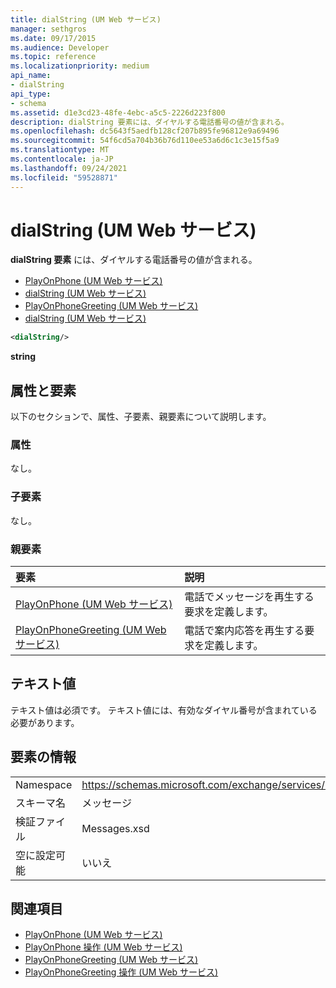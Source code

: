 ```yaml
---
title: dialString (UM Web サービス)
manager: sethgros
ms.date: 09/17/2015
ms.audience: Developer
ms.topic: reference
ms.localizationpriority: medium
api_name:
- dialString
api_type:
- schema
ms.assetid: d1e3cd23-48fe-4ebc-a5c5-2226d223f800
description: dialString 要素には、ダイヤルする電話番号の値が含まれる。
ms.openlocfilehash: dc5643f5aedfb128cf207b895fe96812e9a69496
ms.sourcegitcommit: 54f6cd5a704b36b76d110ee53a6d6c1c3e15f5a9
ms.translationtype: MT
ms.contentlocale: ja-JP
ms.lasthandoff: 09/24/2021
ms.locfileid: "59528871"
---
```

# <a name="dialstring-um-web-service"></a>dialString (UM Web サービス)

**dialString 要素** には、ダイヤルする電話番号の値が含まれる。 
  
- [PlayOnPhone (UM Web サービス)](playonphone-um-web-service.md) 
- [dialString (UM Web サービス)](dialstring-um-web-service.md) 
- [PlayOnPhoneGreeting (UM Web サービス)](playonphonegreeting-um-web-service.md) 
- [dialString (UM Web サービス)](dialstring-um-web-service.md)
  
```xml
<dialString/>
```

 **string**
## <a name="attributes-and-elements"></a>属性と要素

以下のセクションで、属性、子要素、親要素について説明します。
  
### <a name="attributes"></a>属性

なし。
  
### <a name="child-elements"></a>子要素

なし。
  
### <a name="parent-elements"></a>親要素

|**要素**|**説明**|
|:-----|:-----|
|[PlayOnPhone (UM Web サービス)](playonphone-um-web-service.md) <br/> |電話でメッセージを再生する要求を定義します。  <br/> |
|[PlayOnPhoneGreeting (UM Web サービス)](playonphonegreeting-um-web-service.md) <br/> |電話で案内応答を再生する要求を定義します。  <br/> |
   
## <a name="text-value"></a>テキスト値

テキスト値は必須です。 テキスト値には、有効なダイヤル番号が含まれている必要があります。
  
## <a name="element-information"></a>要素の情報

|||
|:-----|:-----|
|Namespace  <br/> |https://schemas.microsoft.com/exchange/services/2006/messages  <br/> |
|スキーマ名  <br/> |メッセージ  <br/> |
|検証ファイル  <br/> |Messages.xsd  <br/> |
|空に設定可能  <br/> |いいえ  <br/> |
   
## <a name="see-also"></a>関連項目

- [PlayOnPhone (UM Web サービス)](playonphone-um-web-service.md)  
- [PlayOnPhone 操作 (UM Web サービス)](playonphone-operation-um-web-service.md)  
- [PlayOnPhoneGreeting (UM Web サービス)](playonphonegreeting-um-web-service.md)  
- [PlayOnPhoneGreeting 操作 (UM Web サービス)](playonphonegreeting-operation-um-web-service.md)

